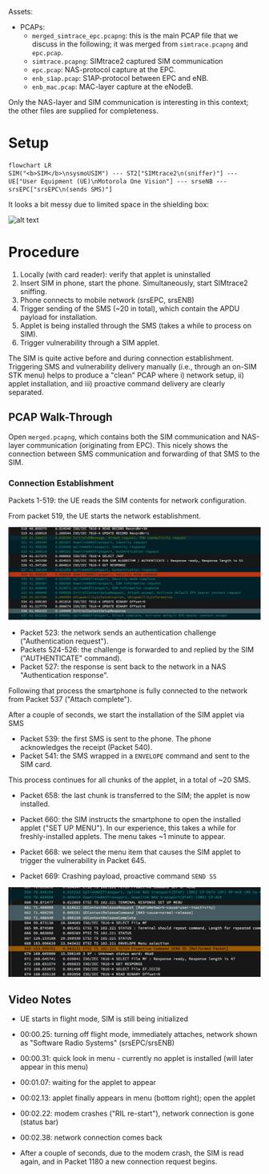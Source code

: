 
Assets:
- PCAPs:
  - `merged_simtrace_epc.pcapng`: this is the main PCAP file that we discuss in the following; it was merged from `simtrace.pcapng` and `epc.pcap`.
  - `simtrace.pcapng`: SIMtrace2 captured SIM communication
  - `epc.pcap`: NAS-protocol capture at the EPC.
  - `enb_s1ap.pcap`: S1AP-protocol between EPC and eNB.
  - `enb_mac.pcap`: MAC-layer capture at the eNodeB.

Only the NAS-layer and SIM communication is interesting in this context; the other files are supplied for completeness.

# Setup

```mermaid
flowchart LR
SIM("<b>SIM</b>\nsysmoUSIM") --- ST2["SIMtrace2\n(sniffer)"] --- UE["User Equipment (UE)\nMotorola One Vision"] --- srseNB --- srsEPC["srsEPC\n(sends SMS)"]
```

It looks a bit messy due to limited space in the shielding box:

![alt text](img/setup_annotated.png)

# Procedure

1. Locally (with card reader): verify that applet is uninstalled
2. Insert SIM in phone, start the phone. Simultaneously, start SIMtrace2 sniffing.
3. Phone connects to mobile network (srsEPC, srsENB)
4. Trigger sending of the SMS (~20 in total), which contain the APDU payload for installation.
5. Applet is being installed through the SMS (takes a while to process on SIM).
6. Trigger vulnerability through a SIM applet.

The SIM is quite active before and during connection establishment. Triggering SMS and vulnerability delivery manually (i.e., through an on-SIM STK menu) helps to produce a "clean" PCAP where i) network setup, ii) applet installation, and iii) proactive command delivery are clearly separated.

## PCAP Walk-Through

Open `merged.pcapng`, which contains both the SIM communication and NAS-layer communication (originating from EPC). This nicely shows the connection between SMS communication and forwarding of that SMS to the SIM.

### Connection Establishment

Packets 1-519: the UE reads the SIM contents for network configuration.

From packet 519, the UE starts the network establishment.

![alt text](img/connection_establishment.png)

- Packet 523: the network sends an authentication challenge ("Authentication request").
- Packets 524-526: the challenge is forwarded to and replied by the SIM ("AUTHENTICATE" command).
- Packet 527: the response is sent back to the network in a NAS "Authentication response".

Following that process the smartphone is fully connected to the network from Packet 537 ("Attach complete").

After a couple of seconds, we start the installation of the SIM applet via SMS

- Packet 539: the first SMS is sent to the phone. The phone acknowledges the receipt (Packet 540).
- Packet 541: the SMS wrapped in a `ENVELOPE` command and sent to the SIM card.

This process continues for all chunks of the applet, in a total of ~20 SMS.

- Packet 658: the last chunk is transferred to the SIM; the applet is now installed.

- Packet 660: the SIM instructs the smartphone to open the installed applet ("SET UP MENU"). In our experience, this takes a while for freshly-installed applets. The menu takes ~1 minute to appear.

- Packet 668: we select the menu item that causes the SIM applet to trigger the vulnerability in Packet 645.
- Packet 669: Crashing payload, proactive command `SEND SS`

![alt text](img/proactive_command_crash.png)

## Video Notes

- UE starts in flight mode, SIM is still being initialized
- 00:00.25: turning off flight mode, immediately attaches, network shown as "Software Radio Systems" (srsEPC/srsENB)
- 00:00.31: quick look in menu - currently no applet is installed (will later appear in this menu)
- 00:01.07: waiting for the applet to appear
- 00:02.13: applet finally appears in menu (bottom right); open the applet
- 00:02.22: modem crashes ("RIL re-start"), network connection is gone (status bar)
- 00:02.38: network connection comes back

- After a couple of seconds, due to the modem crash, the SIM is read again, and in Packet 1180 a new connection request begins.
